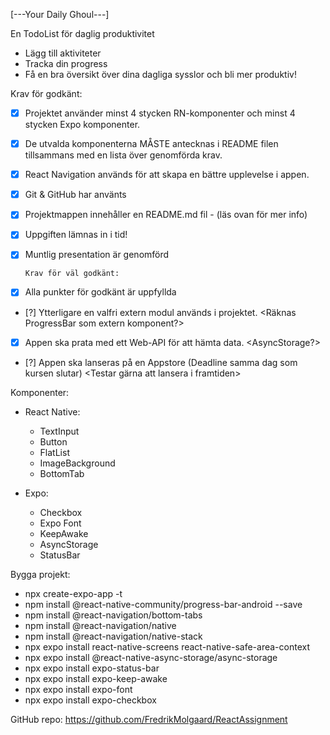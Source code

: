 [---Your Daily Ghoul---]

En TodoList för daglig produktivitet

- Lägg till aktiviteter
- Tracka din progress
- Få en bra översikt över dina dagliga sysslor och bli mer produktiv!

Krav för godkänt:

- [x] Projektet använder minst 4 stycken RN-komponenter och minst 4 stycken Expo
      komponenter.
- [x] De utvalda komponenterna MÅSTE antecknas i README filen tillsammans med en lista över genomförda krav.
- [x] React Navigation används för att skapa en bättre upplevelse i appen.
- [x] Git & GitHub har använts
- [x] Projektmappen innehåller en README.md fil - (läs ovan för mer info)
- [x] Uppgiften lämnas in i tid!
- [x] Muntlig presentation är genomförd

      Krav för väl godkänt:

- [x] Alla punkter för godkänt är uppfyllda
- [?] Ytterligare en valfri extern modul används i projektet. <Räknas ProgressBar som extern komponent?>
- [x] Appen ska prata med ett Web-API för att hämta data. <AsyncStorage?>
- [?] Appen ska lanseras på en Appstore (Deadline samma dag som kursen slutar) <Testar gärna att lansera i framtiden>

Komponenter:

- React Native:

  - TextInput
  - Button
  - FlatList
  - ImageBackground
  - BottomTab

- Expo:
  - Checkbox
  - Expo Font
  - KeepAwake
  - AsyncStorage
  - StatusBar

Bygga projekt:

- npx create-expo-app -t
- npm install @react-native-community/progress-bar-android --save
- npm install @react-navigation/bottom-tabs
- npm install @react-navigation/native
- npm install @react-navigation/native-stack
- npx expo install react-native-screens react-native-safe-area-context
- npx expo install @react-native-async-storage/async-storage
- npx expo install expo-status-bar
- npx expo install expo-keep-awake
- npx expo install expo-font
- npx expo install expo-checkbox

GitHub repo:
https://github.com/FredrikMolgaard/ReactAssignment
